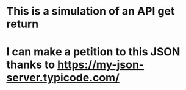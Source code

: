 # This is a simulation of an API get return
# I can make a petition to this JSON thanks to https://my-json-server.typicode.com/
